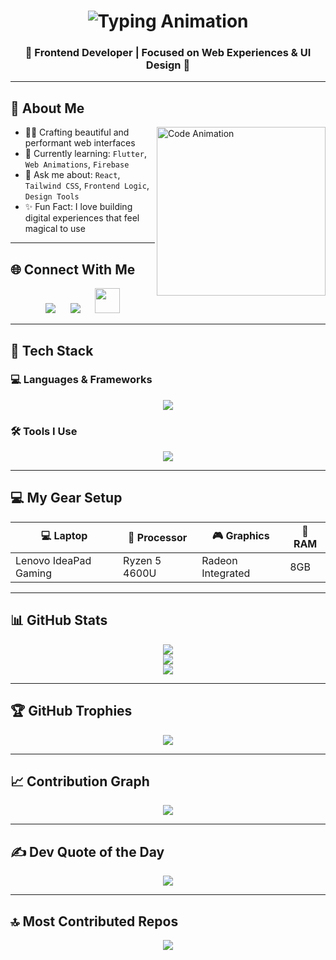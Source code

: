 <h1 align="center">
  <img src="https://readme-typing-svg.herokuapp.com?font=Fira+Code&size=25&pause=1000&center=true&vCenter=true&width=500&lines=Hi+I'm+Deepakkumar+V!;Frontend+Developer;App+Developer;UI/UX+Designer" alt="Typing Animation" />
</h1>

<h3 align="center">
  <strong>🚀 Frontend Developer | Focused on Web Experiences & UI Design 🎨</strong>
</h3>

---

## 🧠 About Me

<img align="right" src="https://mir-s3-cdn-cf.behance.net/project_modules/source/06f21a161921919.63cd7887d0a70.gif" width="270" alt="Code Animation" />

- 👨‍💻 Crafting beautiful and performant web interfaces  
- 🌱 Currently learning: `Flutter`, `Web Animations`, `Firebase`  
- 💬 Ask me about: `React`, `Tailwind CSS`, `Frontend Logic`, `Design Tools`  
- ✨ Fun Fact: I love building digital experiences that feel magical to use  

---

## 🌐 Connect With Me

<p  align="center">
  <a style="padding:10px" href="mailto:deepakviji5556@gmail.com"><img src="https://skillicons.dev/icons?i=gmail" /></a>
  <a style="padding:10px"  href="https://www.linkedin.com/public-profile/settings?lipi=urn%3Ali%3Apage%3Ad_flagship3_profile_self_edit_contact-info%3BfysJZ5rrRoSKhB%2Bh5%2Fu6ag%3D%3D" target="_blank"><img src="https://skillicons.dev/icons?i=linkedin" /></a>
  <a style="padding:10px"  href="https://deepakportfolioo.web.app/" target="_blank"><img src="https://cdn-icons-png.flaticon.com/512/841/841364.png" width="40" /></a>
</p>

---

## 🧰 Tech Stack

### 💻 Languages & Frameworks
<p align="center">
  <img src="https://skillicons.dev/icons?i=html,css,js,c,java,react,flutter,dart,tailwind,bootstrap" />
</p>

### 🛠️ Tools I Use
<p align="center">
  <img src="https://skillicons.dev/icons?i=git,github,vscode,figma,photoshop,npm,webpack" />
</p>

---

## 💻 My Gear Setup

| 💻 Laptop             | 🧠 Processor   | 🎮 Graphics         | 🔋 RAM   |
|-----------------------|----------------|----------------------|----------|
| Lenovo IdeaPad Gaming | Ryzen 5 4600U  | Radeon Integrated    | 8GB      |

---

## 📊 GitHub Stats

<p align="center">
  <img src="https://github-readme-stats.vercel.app/api?username=Deepak5556&theme=radical&show_icons=true&hide_border=false&include_all_commits=true&count_private=true" />
  <br/>
  <img src="https://github-readme-streak-stats.herokuapp.com/?user=Deepak5556&theme=radical&hide_border=false" />
  <br/>
  <img src="https://github-readme-stats.vercel.app/api/top-langs/?username=Deepak5556&theme=radical&layout=compact&hide_border=false" />
</p>

---

## 🏆 GitHub Trophies

<p align="center">
  <img src="https://github-profile-trophy.vercel.app/?username=Deepak5556&theme=gruvbox&no-frame=false&no-bg=true&margin-w=15" />
</p>

---

## 📈 Contribution Graph

<p align="center">
  <img src="https://github-readme-activity-graph.vercel.app/graph?username=Deepak5556&theme=react-dark&bg_color=1d1d1d&color=00bcd4&line=00f5a0&point=f5a623&area=true&hide_border=true" />
</p>

---

## ✍️ Dev Quote of the Day

<p align="center">
  <img src="https://quotes-github-readme.vercel.app/api?type=horizontal&theme=dark" />
</p>

---
## 🔝 Most Contributed Repos

<p align="center">
  <img src="https://github-contributor-stats.vercel.app/api?username=Deepak5556&limit=5&theme=dark&combine_all_yearly_contributions=true" />
</p>
